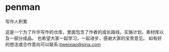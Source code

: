# penman
写作人积累

  这是一个为了升华写作的仓库，里面包含了作者的成长路线，实施计划，素材库以及一部分成品。
也希望大家一起学习，一起进步，感谢大家的宝贵意见。
如有好的想法或合作意向可以联系:itweixiao@sina.com
